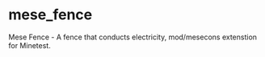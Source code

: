 mese_fence
==========

Mese Fence - A fence that conducts electricity, mod/mesecons extenstion for Minetest.
